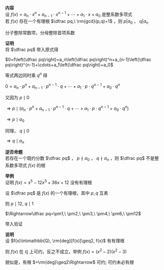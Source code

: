 **内容**  
设 $f(x)=a_n\cdot x^n+a_{n-1}\cdot x^{n-1}+\cdots+a_1\cdot x+a_0$ 是整系数多项式  
若 $f(x)$ 存在一个有理根 $\dfrac pq,\ \rm{gcd}(p,q)=1$ ，则 $p|a_0$ ， $q|a_n$  
  
分子整除常数项，分母整除首项系数  
  
**证明**  
将 $\dfrac pq$ 带入原式得  
  
$0=f\left(\dfrac pq\right)=a_n\left(\dfrac pq\right)^n+a_{n-1}\left(\dfrac pq\right)^{n-1}+\cdots+a_1\left(\dfrac pq\right)+a_0$  
  
等式两边同时乘 $q^n$ 得  
  
$0=a_n\cdot p^n+a_{n-1}\cdot p^{n-1}\cdot q+\cdots+a_1\cdot p\cdot q^{n-1}+a_0\cdot q^n$  
  
又因为 $p\mid 0$  
  
$\Rightarrow p\mid (a_n\cdot p^n+a_{n-1}\cdot p^{n-1}\cdot q+\cdots+a_1\cdot p\cdot q^{n-1}+a_0\cdot q^n)$  
  
$\Rightarrow p\mid a_0$  
  
同理， $q\mid 0$  
  
$\Rightarrow q\mid a_n$  
  
**逆否命题**  
若存在一个既约分数 $\dfrac pq$ ， $p\nmid a_0$ ， $q\nmid a_n$ ，则 $\dfrac pq$ 不是整系数多项式 $f(x)$ 的根  
  
**举例**  
证明 $f(x)=x^5-12x^3+36x+12$ 没有有理根  
  
设 $\dfrac pq$ 是 $f(x)$ 的一个有理根，其中 $p,q$ 互素  
  
则 $p\mid 12,\ q\mid 1$  
  
$\Rightarrow\dfrac pq=\pm1,\ \pm2,\ \pm3,\ \pm4,\ \pm6,\ \pm12$  
  
带入验证  
  
**说明**  
设 $f(x)\in\mathbb{Q}, \rm{deg}[f(x)]\geq2, f(x)$ 有有理根  
  
则 $f(x)$ 在 $\mathbb{Q}$ 上可约，反之不成立，举例 $f(x)=(x^2-2)(x^2-3)$  
  
貌似是，有根 $+\rm{deg}\geq2\Rightarrow$ 可约; 可约未必有根  
